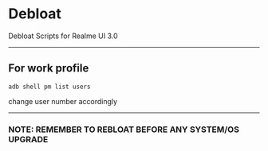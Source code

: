 # Debloat
Debloat Scripts for Realme UI 3.0

-----

## For work profile
```
adb shell pm list users
```
change user number accordingly

-----

### NOTE: REMEMBER TO REBLOAT BEFORE ANY SYSTEM/OS UPGRADE
